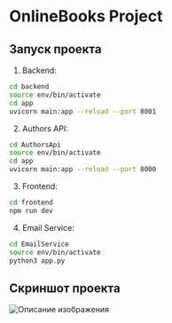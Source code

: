# OnlineBooks Project

## Запуск проекта

1. Backend:
```bash
cd backend
source env/bin/activate
cd app
uvicorn main:app --reload --port 8001
```

2. Authors API:
```bash
cd AuthorsApi
source env/bin/activate
cd app
uvicorn main:app --reload --port 8000
```

3. Frontend:
```bash
cd frontend
npm run dev
```

4. Email Service:
```bash
cd EmailService
source env/bin/activate
python3 app.py
```

## Скриншот проекта
![Описание изображения](docs/image.png)